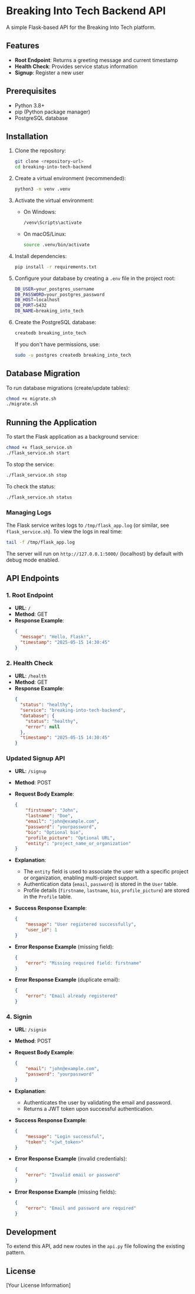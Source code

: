 # Breaking Into Tech Backend API

A simple Flask-based API for the Breaking Into Tech platform.

## Features

- **Root Endpoint**: Returns a greeting message and current timestamp
- **Health Check**: Provides service status information
- **Signup**: Register a new user

## Prerequisites

- Python 3.8+
- pip (Python package manager)
- PostgreSQL database

## Installation

1. Clone the repository:
   ```bash
   git clone <repository-url>
   cd breaking-into-tech-backend
   ```

2. Create a virtual environment (recommended):
   ```bash
   python3 -m venv .venv
   ```

3. Activate the virtual environment:
   - On Windows:
     ```bash
     /venv\Scripts\activate
     ```
   - On macOS/Linux:
     ```bash
     source .venv/bin/activate
     ```

4. Install dependencies:
   ```bash
   pip install -r requirements.txt
   ```

5. Configure your database by creating a `.env` file in the project root:
   ```bash
   DB_USER=your_postgres_username
   DB_PASSWORD=your_postgres_password
   DB_HOST=localhost
   DB_PORT=5432
   DB_NAME=breaking_into_tech
   ```

6. Create the PostgreSQL database:
   ```bash
   createdb breaking_into_tech
   ```
   If you don't have permissions, use:
   ```bash
   sudo -u postgres createdb breaking_into_tech
   ```

## Database Migration

To run database migrations (create/update tables):

```bash
chmod +x migrate.sh
./migrate.sh
```

## Running the Application

To start the Flask application as a background service:

```bash
chmod +x flask_service.sh
./flask_service.sh start
```

To stop the service:

```bash
./flask_service.sh stop
```

To check the status:

```bash
./flask_service.sh status
```

### Managing Logs

The Flask service writes logs to `/tmp/flask_app.log` (or similar, see `flask_service.sh`).
To view the logs in real time:

```bash
tail -f /tmp/flask_app.log
```

The server will run on `http://127.0.0.1:5000/` (localhost) by default with debug mode enabled.

## API Endpoints

### 1. Root Endpoint

- **URL**: `/`
- **Method**: GET
- **Response Example**:
  ```json
  {
    "message": "Hello, Flask!",
    "timestamp": "2025-05-15 14:30:45"
  }
  ```

### 2. Health Check

- **URL**: `/health`
- **Method**: GET
- **Response Example**:
  ```json
  {
    "status": "healthy",
    "service": "breaking-into-tech-backend",
    "database": {
      "status": "healthy",
      "error": null
    },
    "timestamp": "2025-05-15 14:30:45"
  }
  ```

### Updated Signup API

- **URL**: `/signup`
- **Method**: POST

- **Request Body Example**:

  ```json
  {
      "firstname": "John",
      "lastname": "Doe",
      "email": "john@example.com",
      "password": "yourpassword",
      "bio": "Optional bio",
      "profile_picture": "Optional URL",
      "entity": "project_name_or_organization"
  }
  ```

- **Explanation**:
  - The `entity` field is used to associate the user with a specific project or organization, enabling multi-project support.
  - Authentication data (`email`, `password`) is stored in the `User` table.
  - Profile details (`firstname`, `lastname`, `bio`, `profile_picture`) are stored in the `Profile` table.

- **Success Response Example**:

  ```json
  {
      "message": "User registered successfully",
      "user_id": 1
  }
  ```

- **Error Response Example** (missing field):

  ```json
  {
      "error": "Missing required field: firstname"
  }
  ```

- **Error Response Example** (duplicate email):

  ```json
  {
      "error": "Email already registered"
  }
  ```

### 4. Signin

- **URL**: `/signin`
- **Method**: POST

- **Request Body Example**:

  ```json
  {
      "email": "john@example.com",
      "password": "yourpassword"
  }
  ```

- **Explanation**:
  - Authenticates the user by validating the email and password.
  - Returns a JWT token upon successful authentication.

- **Success Response Example**:

  ```json
  {
      "message": "Login successful",
      "token": "<jwt_token>"
  }
  ```

- **Error Response Example** (invalid credentials):

  ```json
  {
      "error": "Invalid email or password"
  }
  ```

- **Error Response Example** (missing fields):

  ```json
  {
      "error": "Email and password are required"
  }
  ```

## Development

To extend this API, add new routes in the `api.py` file following the existing pattern.

## License

[Your License Information]